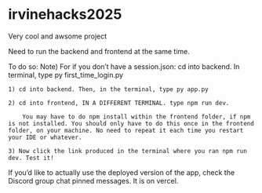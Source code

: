# irvinehacks2025

Very cool and awsome project


Need to run the backend and frontend at the same time.

To do so:
    Note) For if you don’t have a session.json: cd into backend. In terminal, type py first_time_login.py

    1) cd into backend. Then, in the terminal, type py app.py

    2) cd into frontend, IN A DIFFERENT TERMINAL. type npm run dev.

        You may have to do npm install within the frontend folder, if npm is not installed. You should only have to do this once in the frontend folder, on your machine. No need to repeat it each time you restart your IDE or whatever.

    3) Now click the link produced in the terminal where you ran npm run dev. Test it!

If you’d like to actually use the deployed version of the app, check the Discord group chat pinned messages. It is on vercel.